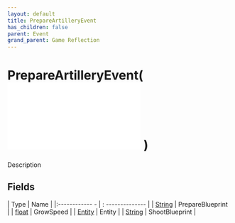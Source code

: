 ```yaml
---
layout: default
title: PrepareArtilleryEvent
has_children: false
parent: Event
grand_parent: Game Reflection
---
```

# PrepareArtilleryEvent( ![ EntityEventBase ](game-reflection/events/entity_event_base.md) )
Description 

## Fields
| Type | Name |
|:------------ - | : -------------- |
| [String](game-reflection/components/string.md) | PrepareBlueprint |
| [float](game-reflection/components/float.md) | GrowSpeed |
| [Entity](game-reflection/classes/entity.md) | Entity |
| [String](game-reflection/components/string.md) | ShootBlueprint |
